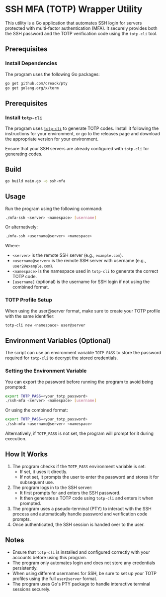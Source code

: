 # SSH MFA (TOTP) Wrapper Utility

This utility is a Go application that automates SSH login for servers protected with multi-factor authentication (MFA). It securely provides both the SSH password and the TOTP verification code using the `totp-cli` tool.

## Prerequisites

### Install Dependencies
The program uses the following Go packages:
```sh
go get github.com/creack/pty
go get golang.org/x/term
```

## Prerequisites

### Install `totp-cli`
The program uses [`totp-cli`](https://github.com/yitsushi/totp-cli) to generate TOTP codes. Install it following the instructions for your environment, or go to the releases page and download the appropriate version for your environment.

Ensure that your SSH servers are already configured with `totp-cli` for generating codes.

## Build

```sh
go build main.go -o ssh-mfa
```

## Usage
Run the program using the following command:
```sh
./mfa-ssh <server> <namespace> [username]
```
Or alternatively:
```sh
./mfa-ssh <username@server> <namespace>
```

Where:
- `<server>` is the remote SSH server (e.g., `example.com`).
- `<username@server>` is the remote SSH server with username (e.g., `user2@example.com`).
- `<namespace>` is the namespace used in `totp-cli` to generate the correct TOTP code.
- `[username]` (optional) is the username for SSH login if not using the combined format.

### TOTP Profile Setup
When using the user@server format, make sure to create your TOTP profile with the same identifier:
```sh
totp-cli new <namespace> user@server
```

## Environment Variables (Optional)
The script can use an environment variable `TOTP_PASS` to store the password required for `totp-cli` to decrypt the stored credentials.

### Setting the Environment Variable
You can export the password before running the program to avoid being prompted:
```sh
export TOTP_PASS=<your_totp_password>
./ssh-mfa <server> <namespace> [username]
```
Or using the combined format:
```sh
export TOTP_PASS=<your_totp_password>
./ssh-mfa <username@server> <namespace>
```
Alternatively, if `TOTP_PASS` is not set, the program will prompt for it during execution.

## How It Works
1. The program checks if the `TOTP_PASS` environment variable is set:
   - If set, it uses it directly.
   - If not set, it prompts the user to enter the password and stores it for subsequent use.
2. The program logs in to the SSH server:
   - It first prompts for and enters the SSH password.
   - It then generates a TOTP code using `totp-cli` and enters it when prompted.
3. The program uses a pseudo-terminal (PTY) to interact with the SSH process and automatically handle password and verification code prompts.
4. Once authenticated, the SSH session is handed over to the user.

## Notes
- Ensure that `totp-cli` is installed and configured correctly with your accounts before using this program.
- The program only automates login and does not store any credentials persistently.
- When using different usernames for SSH, be sure to set up your TOTP profiles using the full `user@server` format.
- The program uses Go's PTY package to handle interactive terminal sessions securely.

